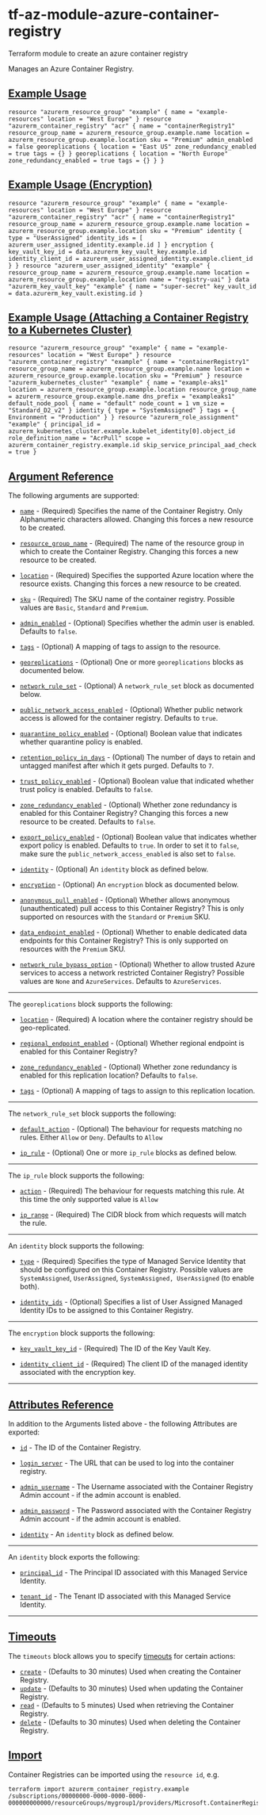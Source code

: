 # tf-az-module-azure-container-registry
Terraform module to create an azure container registry

Manages an Azure Container Registry.

## [Example Usage](https://registry.terraform.io/providers/hashicorp/azurerm/latest/docs/resources/container_registry#example-usage)

```hcl
resource "azurerm_resource_group" "example" { name = "example-resources" location = "West Europe" } resource "azurerm_container_registry" "acr" { name = "containerRegistry1" resource_group_name = azurerm_resource_group.example.name location = azurerm_resource_group.example.location sku = "Premium" admin_enabled = false georeplications { location = "East US" zone_redundancy_enabled = true tags = {} } georeplications { location = "North Europe" zone_redundancy_enabled = true tags = {} } }
```

## [Example Usage (Encryption)](https://registry.terraform.io/providers/hashicorp/azurerm/latest/docs/resources/container_registry#example-usage-encryption)

```hcl
resource "azurerm_resource_group" "example" { name = "example-resources" location = "West Europe" } resource "azurerm_container_registry" "acr" { name = "containerRegistry1" resource_group_name = azurerm_resource_group.example.name location = azurerm_resource_group.example.location sku = "Premium" identity { type = "UserAssigned" identity_ids = [ azurerm_user_assigned_identity.example.id ] } encryption { key_vault_key_id = data.azurerm_key_vault_key.example.id identity_client_id = azurerm_user_assigned_identity.example.client_id } } resource "azurerm_user_assigned_identity" "example" { resource_group_name = azurerm_resource_group.example.name location = azurerm_resource_group.example.location name = "registry-uai" } data "azurerm_key_vault_key" "example" { name = "super-secret" key_vault_id = data.azurerm_key_vault.existing.id }
```

## [Example Usage (Attaching a Container Registry to a Kubernetes Cluster)](https://registry.terraform.io/providers/hashicorp/azurerm/latest/docs/resources/container_registry#example-usage-attaching-a-container-registry-to-a-kubernetes-cluster)

```hcl
resource "azurerm_resource_group" "example" { name = "example-resources" location = "West Europe" } resource "azurerm_container_registry" "example" { name = "containerRegistry1" resource_group_name = azurerm_resource_group.example.name location = azurerm_resource_group.example.location sku = "Premium" } resource "azurerm_kubernetes_cluster" "example" { name = "example-aks1" location = azurerm_resource_group.example.location resource_group_name = azurerm_resource_group.example.name dns_prefix = "exampleaks1" default_node_pool { name = "default" node_count = 1 vm_size = "Standard_D2_v2" } identity { type = "SystemAssigned" } tags = { Environment = "Production" } } resource "azurerm_role_assignment" "example" { principal_id = azurerm_kubernetes_cluster.example.kubelet_identity[0].object_id role_definition_name = "AcrPull" scope = azurerm_container_registry.example.id skip_service_principal_aad_check = true }
```

## [Argument Reference](https://registry.terraform.io/providers/hashicorp/azurerm/latest/docs/resources/container_registry#argument-reference)

The following arguments are supported:

-   [`name`](https://registry.terraform.io/providers/hashicorp/azurerm/latest/docs/resources/container_registry#name-1) - (Required) Specifies the name of the Container Registry. Only Alphanumeric characters allowed. Changing this forces a new resource to be created.
    
-   [`resource_group_name`](https://registry.terraform.io/providers/hashicorp/azurerm/latest/docs/resources/container_registry#resource_group_name-1) - (Required) The name of the resource group in which to create the Container Registry. Changing this forces a new resource to be created.
    
-   [`location`](https://registry.terraform.io/providers/hashicorp/azurerm/latest/docs/resources/container_registry#location-1) - (Required) Specifies the supported Azure location where the resource exists. Changing this forces a new resource to be created.
    
-   [`sku`](https://registry.terraform.io/providers/hashicorp/azurerm/latest/docs/resources/container_registry#sku-1) - (Required) The SKU name of the container registry. Possible values are `Basic`, `Standard` and `Premium`.
    
-   [`admin_enabled`](https://registry.terraform.io/providers/hashicorp/azurerm/latest/docs/resources/container_registry#admin_enabled-1) - (Optional) Specifies whether the admin user is enabled. Defaults to `false`.
    
-   [`tags`](https://registry.terraform.io/providers/hashicorp/azurerm/latest/docs/resources/container_registry#tags-1) - (Optional) A mapping of tags to assign to the resource.
    
-   [`georeplications`](https://registry.terraform.io/providers/hashicorp/azurerm/latest/docs/resources/container_registry#georeplications-1) - (Optional) One or more `georeplications` blocks as documented below.
    

-   [`network_rule_set`](https://registry.terraform.io/providers/hashicorp/azurerm/latest/docs/resources/container_registry#network_rule_set-1) - (Optional) A `network_rule_set` block as documented below.
    
-   [`public_network_access_enabled`](https://registry.terraform.io/providers/hashicorp/azurerm/latest/docs/resources/container_registry#public_network_access_enabled-1) - (Optional) Whether public network access is allowed for the container registry. Defaults to `true`.
    
-   [`quarantine_policy_enabled`](https://registry.terraform.io/providers/hashicorp/azurerm/latest/docs/resources/container_registry#quarantine_policy_enabled-1) - (Optional) Boolean value that indicates whether quarantine policy is enabled.
    
-   [`retention_policy_in_days`](https://registry.terraform.io/providers/hashicorp/azurerm/latest/docs/resources/container_registry#retention_policy_in_days-1) - (Optional) The number of days to retain and untagged manifest after which it gets purged. Defaults to `7`.
    
-   [`trust_policy_enabled`](https://registry.terraform.io/providers/hashicorp/azurerm/latest/docs/resources/container_registry#trust_policy_enabled-1) - (Optional) Boolean value that indicated whether trust policy is enabled. Defaults to `false`.
    
-   [`zone_redundancy_enabled`](https://registry.terraform.io/providers/hashicorp/azurerm/latest/docs/resources/container_registry#zone_redundancy_enabled-1) - (Optional) Whether zone redundancy is enabled for this Container Registry? Changing this forces a new resource to be created. Defaults to `false`.
    
-   [`export_policy_enabled`](https://registry.terraform.io/providers/hashicorp/azurerm/latest/docs/resources/container_registry#export_policy_enabled-1) - (Optional) Boolean value that indicates whether export policy is enabled. Defaults to `true`. In order to set it to `false`, make sure the `public_network_access_enabled` is also set to `false`.
    
-   [`identity`](https://registry.terraform.io/providers/hashicorp/azurerm/latest/docs/resources/container_registry#identity-1) - (Optional) An `identity` block as defined below.
    
-   [`encryption`](https://registry.terraform.io/providers/hashicorp/azurerm/latest/docs/resources/container_registry#encryption-1) - (Optional) An `encryption` block as documented below.
    
-   [`anonymous_pull_enabled`](https://registry.terraform.io/providers/hashicorp/azurerm/latest/docs/resources/container_registry#anonymous_pull_enabled-1) - (Optional) Whether allows anonymous (unauthenticated) pull access to this Container Registry? This is only supported on resources with the `Standard` or `Premium` SKU.
    
-   [`data_endpoint_enabled`](https://registry.terraform.io/providers/hashicorp/azurerm/latest/docs/resources/container_registry#data_endpoint_enabled-1) - (Optional) Whether to enable dedicated data endpoints for this Container Registry? This is only supported on resources with the `Premium` SKU.
    
-   [`network_rule_bypass_option`](https://registry.terraform.io/providers/hashicorp/azurerm/latest/docs/resources/container_registry#network_rule_bypass_option-1) - (Optional) Whether to allow trusted Azure services to access a network restricted Container Registry? Possible values are `None` and `AzureServices`. Defaults to `AzureServices`.
    

___

The `georeplications` block supports the following:

-   [`location`](https://registry.terraform.io/providers/hashicorp/azurerm/latest/docs/resources/container_registry#location-2) - (Required) A location where the container registry should be geo-replicated.
    
-   [`regional_endpoint_enabled`](https://registry.terraform.io/providers/hashicorp/azurerm/latest/docs/resources/container_registry#regional_endpoint_enabled-1) - (Optional) Whether regional endpoint is enabled for this Container Registry?
    
-   [`zone_redundancy_enabled`](https://registry.terraform.io/providers/hashicorp/azurerm/latest/docs/resources/container_registry#zone_redundancy_enabled-2) - (Optional) Whether zone redundancy is enabled for this replication location? Defaults to `false`.
    
-   [`tags`](https://registry.terraform.io/providers/hashicorp/azurerm/latest/docs/resources/container_registry#tags-2) - (Optional) A mapping of tags to assign to this replication location.
    

___

The `network_rule_set` block supports the following:

-   [`default_action`](https://registry.terraform.io/providers/hashicorp/azurerm/latest/docs/resources/container_registry#default_action-1) - (Optional) The behaviour for requests matching no rules. Either `Allow` or `Deny`. Defaults to `Allow`
    
-   [`ip_rule`](https://registry.terraform.io/providers/hashicorp/azurerm/latest/docs/resources/container_registry#ip_rule-1) - (Optional) One or more `ip_rule` blocks as defined below.
    

___

The `ip_rule` block supports the following:

-   [`action`](https://registry.terraform.io/providers/hashicorp/azurerm/latest/docs/resources/container_registry#action-1) - (Required) The behaviour for requests matching this rule. At this time the only supported value is `Allow`
    
-   [`ip_range`](https://registry.terraform.io/providers/hashicorp/azurerm/latest/docs/resources/container_registry#ip_range-1) - (Required) The CIDR block from which requests will match the rule.
    

___

An `identity` block supports the following:

-   [`type`](https://registry.terraform.io/providers/hashicorp/azurerm/latest/docs/resources/container_registry#type-1) - (Required) Specifies the type of Managed Service Identity that should be configured on this Container Registry. Possible values are `SystemAssigned`, `UserAssigned`, `SystemAssigned, UserAssigned` (to enable both).
    
-   [`identity_ids`](https://registry.terraform.io/providers/hashicorp/azurerm/latest/docs/resources/container_registry#identity_ids-1) - (Optional) Specifies a list of User Assigned Managed Identity IDs to be assigned to this Container Registry.
    

___

The `encryption` block supports the following:

-   [`key_vault_key_id`](https://registry.terraform.io/providers/hashicorp/azurerm/latest/docs/resources/container_registry#key_vault_key_id-1) - (Required) The ID of the Key Vault Key.
    
-   [`identity_client_id`](https://registry.terraform.io/providers/hashicorp/azurerm/latest/docs/resources/container_registry#identity_client_id-1) - (Required) The client ID of the managed identity associated with the encryption key.
    

___

## [Attributes Reference](https://registry.terraform.io/providers/hashicorp/azurerm/latest/docs/resources/container_registry#attributes-reference)

In addition to the Arguments listed above - the following Attributes are exported:

-   [`id`](https://registry.terraform.io/providers/hashicorp/azurerm/latest/docs/resources/container_registry#id-1) - The ID of the Container Registry.
    
-   [`login_server`](https://registry.terraform.io/providers/hashicorp/azurerm/latest/docs/resources/container_registry#login_server-1) - The URL that can be used to log into the container registry.
    
-   [`admin_username`](https://registry.terraform.io/providers/hashicorp/azurerm/latest/docs/resources/container_registry#admin_username-1) - The Username associated with the Container Registry Admin account - if the admin account is enabled.
    
-   [`admin_password`](https://registry.terraform.io/providers/hashicorp/azurerm/latest/docs/resources/container_registry#admin_password-1) - The Password associated with the Container Registry Admin account - if the admin account is enabled.
    
-   [`identity`](https://registry.terraform.io/providers/hashicorp/azurerm/latest/docs/resources/container_registry#identity-2) - An `identity` block as defined below.
    

___

An `identity` block exports the following:

-   [`principal_id`](https://registry.terraform.io/providers/hashicorp/azurerm/latest/docs/resources/container_registry#principal_id-1) - The Principal ID associated with this Managed Service Identity.
    
-   [`tenant_id`](https://registry.terraform.io/providers/hashicorp/azurerm/latest/docs/resources/container_registry#tenant_id-2) - The Tenant ID associated with this Managed Service Identity.
    

___

## [Timeouts](https://registry.terraform.io/providers/hashicorp/azurerm/latest/docs/resources/container_registry#timeouts)

The `timeouts` block allows you to specify [timeouts](https://www.terraform.io/language/resources/syntax#operation-timeouts) for certain actions:

-   [`create`](https://registry.terraform.io/providers/hashicorp/azurerm/latest/docs/resources/container_registry#create-1) - (Defaults to 30 minutes) Used when creating the Container Registry.
-   [`update`](https://registry.terraform.io/providers/hashicorp/azurerm/latest/docs/resources/container_registry#update-1) - (Defaults to 30 minutes) Used when updating the Container Registry.
-   [`read`](https://registry.terraform.io/providers/hashicorp/azurerm/latest/docs/resources/container_registry#read-1) - (Defaults to 5 minutes) Used when retrieving the Container Registry.
-   [`delete`](https://registry.terraform.io/providers/hashicorp/azurerm/latest/docs/resources/container_registry#delete-1) - (Defaults to 30 minutes) Used when deleting the Container Registry.

## [Import](https://registry.terraform.io/providers/hashicorp/azurerm/latest/docs/resources/container_registry#import)

Container Registries can be imported using the `resource id`, e.g.

```shell
terraform import azurerm_container_registry.example /subscriptions/00000000-0000-0000-0000-000000000000/resourceGroups/mygroup1/providers/Microsoft.ContainerRegistry/registries/myregistry1
```